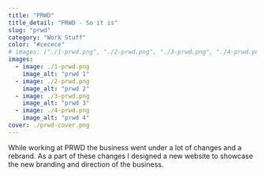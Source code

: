 ```yaml
---
title: "PRWD"
title_detail: "PRWD - So it is"
slug: "prwd"
category: "Work Stuff"
color: "#cecece"
# images: ["./1-prwd.png", "./2-prwd.png", "./3-prwd.png", "./4-prwd.png"]
images:
  - image: ./1-prwd.png
    image_alt: "prwd 1"
  - image: ./2-prwd.png
    image_alt: "prwd 2"
  - image: ./3-prwd.png
    image_alt: "prwd 3"
  - image: ./4-prwd.png
    image_alt: "prwd 4"
cover: ./prwd-cover.png
---
```


<p>While working at PRWD the business went under a lot of changes and a rebrand. As a part of these changes I designed a new website to showcase the new branding and direction of the business.</p>
